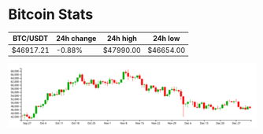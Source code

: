 # Bitcoin Stats

BTC/USDT|24h change|24h high|24h low|
|---|---|---|---|
|$46917.21|-0.88%|$47990.00|$46654.00|

<img src="./chart.svg">
